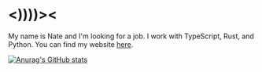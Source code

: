 # <))))><

My name is Nate and I'm looking for a job. I work with TypeScript, Rust, and Python. You can find my website [here](https://natedavis.dev).

[![Anurag's GitHub stats](https://github-readme-stats.vercel.app/api?username=ntedvs&show_icons=true&bg_color=0d1117&text_color=f0f6fc)](https://github.com/anuraghazra/github-readme-stats)
